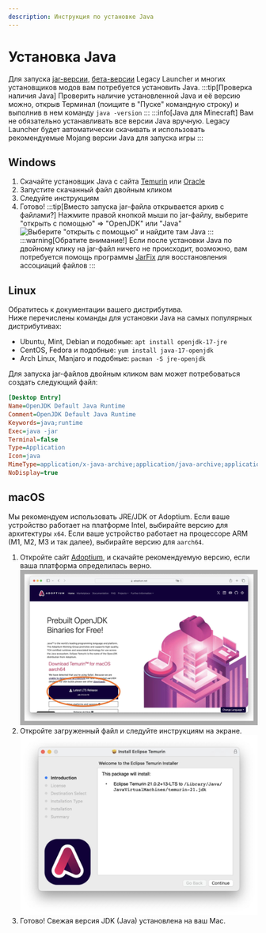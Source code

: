 ```yaml
---
description: Инструкция по установке Java
---
```

# Установка Java

Для запуска [jar-версии](https://llaun.ch/jar), [бета-версии](https://llaun.ch/latest) Legacy Launcher и многих установщиков модов вам потребуется установить Java.
:::tip[Проверка наличия Java]
Проверить наличие установленной Java и её версию можно, открыв Терминал (поищите в "Пуске" командную строку) и выполнив в нем команду `java -version`
:::
:::info[Java для Minecraft]
Вам не обязательно устанавливать все версии Java вручную. Legacy Launcher будет автоматически скачивать и использовать рекомендуемые Mojang версии Java для запуска игры
:::

## Windows
1. Скачайте установщик Java с сайта [Temurin](https://adoptium.net/temurin/releases/?package=jre) или [Oracle](https://www.java.com/download/)
2. Запустите скачанный файл двойным кликом
3. Следуйте инструкциям
4. Готово!
    :::tip[Вместо запуска jar-файла открывается архив с файлами?]
    Нажмите правой кнопкой мыши по jar-файлу, выберите "открыть с помощью" => "OpenJDK" или "Java"
    ![Выберите "открыть с помощью" и найдите там Java](/img/win11-openwith-java.png)
    :::
    :::warning[Обратите внимание!]
    Если после установки Java по двойному клику на jar-файл ничего не происходит, возможно, вам потребуется помощь программы [JarFix](https://johann.loefflmann.net/downloads/jarfix.exe) для восстановления ассоциаций файлов
    :::

## Linux
Обратитесь к документации вашего дистрибутива.  
Ниже перечислены команды для установки Java на самых популярных дистрибутивах:
* Ubuntu, Mint, Debian и подобные: `apt install openjdk-17-jre`
* CentOS, Fedora и подобные: `yum install java-17-openjdk`
* Arch Linux, Manjaro и подобные: `pacman -S jre-openjdk`

Для запуска jar-файлов двойным кликом вам может потребоваться создать следующий файл:
```ini title="/usr/share/applications/jre-openjdk.desktop"
[Desktop Entry]
Name=OpenJDK Default Java Runtime
Comment=OpenJDK Default Java Runtime
Keywords=java;runtime
Exec=java -jar
Terminal=false
Type=Application
Icon=java
MimeType=application/x-java-archive;application/java-archive;application/x-jar;
NoDisplay=true
```

## macOS

Мы рекомендуем использовать JRE/JDK от Adoptium.
Если ваше устройство работает на платформе Intel, выбирайте версию для архитектуры `x64`.
Если ваше устройство работает на процессоре ARM (M1, M2, M3 и так далее), выбирайте версию для `aarch64`.

1. Откройте сайт [Adoptium](https://adoptium.net), и скачайте рекомендуемую версию, если ваша платформа определилась верно. ![Сайт Adoptium](img/macinstall_01.jpg)
2. Откройте загруженный файл и следуйте инструкциям на экране. ![Установщик Java](img/macinstall_03.jpg)
3. Готово! Свежая версия JDK (Java) установлена на ваш Mac.
